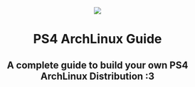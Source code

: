 <p align="center"><img src="https://upload.wikimedia.org/wikipedia/commons/e/e8/Archlinux-logo-standard-version.png"...></p>
<h1 align="center">
PS4 ArchLinux Guide
</h1>
<h2 align="center">
A complete guide to build your own PS4 ArchLinux Distribution :3
</h2>
